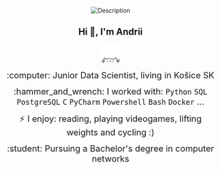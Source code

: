 <p align="center">
  <img src="https://media0.giphy.com/media/v1.Y2lkPTc5MGI3NjExenc0dDZrN3lndGE5aTBmZzU5aG9teDVoMDE1Nm1jYnk3cG9hamdrZyZlcD12MV9pbnRlcm5hbF9naWZfYnlfaWQmY3Q9Zw/SOC2nDgWcc0us/giphy.webp" alt="Description">
</p>

<div align="center">
    <h2>Hi 👋, I'm Andrii</h2>
    <p align="center">
        <img src="cat.webp" width="50"/>
    </p>
    <p><span style="font-size: 20px;">:computer: Junior Data Scientist, living in Košice SK</span></p>
    <p><span style="font-size: 20px;">:hammer_and_wrench: I worked with: <code>Python</code> <code>SQL</code> <code>PostgreSQL</code> <code>C</code> <code>PyCharm</code> <code>Powershell</code> <code>Bash</code> <code>Docker</code> ...</span></p>
    <p><span style="font-size: 20px;">⚡ I enjoy: reading, playing videogames, lifting weights and cycling :)</span></p>
    <p><span style="font-size: 20px;">:student: Pursuing a Bachelor's degree in computer networks</span></p>
</div>
